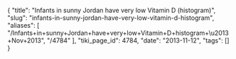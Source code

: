 {
    "title": "Infants in sunny Jordan have very low Vitamin D (histogram)",
    "slug": "infants-in-sunny-jordan-have-very-low-vitamin-d-histogram",
    "aliases": [
        "/Infants+in+sunny+Jordan+have+very+low+Vitamin+D+histogram+\u2013+Nov+2013",
        "/4784"
    ],
    "tiki_page_id": 4784,
    "date": "2013-11-12",
    "tags": []
}